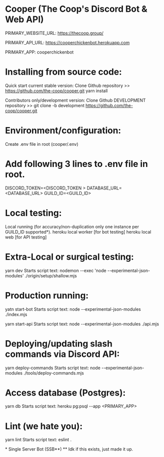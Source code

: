 # Cooper (The Coop's Discord Bot & Web API)

PRIMARY_WEBSITE_URL:
https://thecoop.group/

PRIMARY_API_URL:
https://cooperchickenbot.herokuapp.com

PRIMARY_APP:
cooperchickenbot

# Installing from source code:

Quick start current stable version:
Clone Github repository >> https://github.com/the-coop/cooper.git
yarn install

Contributors only/development version:
Clone Github DEVELOPMENT repository >> git clone -b development https://github.com/the-coop/cooper.git

# Environment/configuration:
Create .env file in root (cooper/.env)

# Add following 3 lines to .env file in root.
DISCORD_TOKEN=<DISCORD_TOKEN >
DATABASE_URL=<DATABASE_URL>
GUILD_ID=<GUILD_ID>

# Local testing:
Local running (for accuracy/non-duplication only one instance per GUILD_ID supported*).
heroku local worker [for bot testing]
heroku local web [for API testing]

# Extra-Local or surgical testing:
yarn dev
Starts script text: nodemon --exec 'node --experimental-json-modules' ./origin/setup/shallow.mjs

# Production running:
yatn start-bot
Starts script text: node --experimental-json-modules ./index.mjs

yarn start-api
Starts script text: node --experimental-json-modules ./api.mjs

# Deploying/updating slash commands via Discord API:
yarn deploy-commands
Starts script text: node --experimental-json-modules ./tools/deploy-commands.mjs

# Access database (Postgres):
yarn db
Starts script text: heroku pg:psql --app <PRIMARY_APP>

# Lint (we hate you):
yarn lint
Starts script text: eslint .

\* Single Server Bot (SSB**)
\*\* Idk if this exists, just made it up.